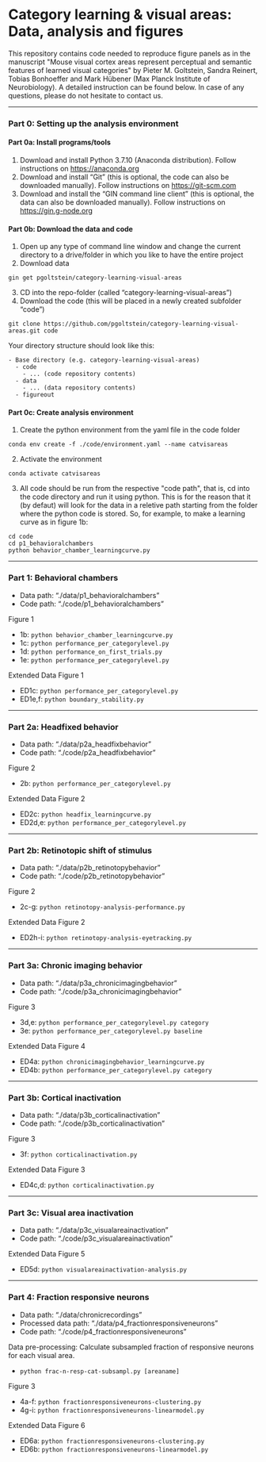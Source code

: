 # Category learning & visual areas: Data, analysis and figures

This repository contains code needed to reproduce figure panels as in the manuscript "Mouse visual cortex areas represent perceptual and semantic features of learned visual categories" by Pieter M. Goltstein, Sandra Reinert, Tobias Bonhoeffer and Mark Hübener (Max Planck Institute of Neurobiology). A detailed instruction can be found below. In case of any questions, please do not hesitate to contact us.

---

### Part 0: Setting up the analysis environment

#### Part 0a: Install programs/tools

1. Download and install Python 3.7.10 (Anaconda distribution). Follow instructions on https://anaconda.org
2. Download and install “Git” (this is optional, the code can also be downloaded manually). Follow instructions on https://git-scm.com
3. Download and install the “GIN command line client” (this is optional, the data can also be downloaded manually). Follow instructions on https://gin.g-node.org

#### Part 0b: Download the data and code

1. Open up any type of command line window and change the current directory to a drive/folder in which you like to have the entire project
2. Download data

``` gin get pgoltstein/category-learning-visual-areas ```

3. CD into the repo-folder (called “category-learning-visual-areas”)
4. Download the code (this will be placed in a newly created subfolder “code”)

``` git clone https://github.com/pgoltstein/category-learning-visual-areas.git code ```

Your directory structure should look like this:

```
- Base directory (e.g. category-learning-visual-areas)
  - code
    - ... (code repository contents)
  - data
    - ... (data repository contents)
  - figureout
```

#### Part 0c: Create analysis environment

1. Create the python environment from the yaml file in the code folder

``` conda env create -f ./code/environment.yaml --name catvisareas ```

2. Activate the environment

```conda activate catvisareas ```

3. All code should be run from the respective "code path", that is, cd into the code directory and run it using python. This is for the reason that it (by defaut) will look for the data in a reletive path starting from the folder where the python code is stored. So, for example, to make a learning curve as in figure 1b:
```
cd code
cd p1_behavioralchambers
python behavior_chamber_learningcurve.py
```

---

### Part 1: Behavioral chambers

* Data path: “./data/p1_behavioralchambers”
* Code path: “./code/p1_behavioralchambers”

Figure 1
* 1b: ``` python behavior_chamber_learningcurve.py ```
*	1c: ``` python performance_per_categorylevel.py ```
*	1d: ``` python performance_on_first_trials.py ```
*	1e: ``` python performance_per_categorylevel.py ```

Extended Data Figure 1
*	ED1c: ``` python performance_per_categorylevel.py ```
*	ED1e,f: ``` python boundary_stability.py ```

---

### Part 2a: Headfixed behavior

* Data path: “./data/p2a_headfixbehavior”
* Code path: “./code/p2a_headfixbehavior”

Figure 2
*	2b: ``` python performance_per_categorylevel.py ```

Extended Data Figure 2
*	ED2c: ``` python headfix_learningcurve.py ```
*	ED2d,e: ``` python performance_per_categorylevel.py ```

---

### Part 2b: Retinotopic shift of stimulus

* Data path: “./data/p2b_retinotopybehavior”
* Code path: “./code/p2b_retinotopybehavior”

Figure 2
*	2c-g: ``` python retinotopy-analysis-performance.py ```

Extended Data Figure 2
*	ED2h-i: ``` python retinotopy-analysis-eyetracking.py ```

---

### Part 3a: Chronic imaging behavior

* Data path: “./data/p3a_chronicimagingbehavior”
* Code path: “./code/p3a_chronicimagingbehavior”

Figure 3
* 3d,e: ``` python performance_per_categorylevel.py category ```
* 3e: ``` python performance_per_categorylevel.py baseline ```

Extended Data Figure 4
* ED4a: ``` python chronicimagingbehavior_learningcurve.py ```
* ED4b: ``` python performance_per_categorylevel.py category ```

---

### Part 3b: Cortical inactivation

* Data path: “./data/p3b_corticalinactivation”
* Code path: “./code/p3b_corticalinactivation”

Figure 3
* 3f: ``` python corticalinactivation.py ```

Extended Data Figure 3
* ED4c,d: ``` python corticalinactivation.py ```

---

### Part 3c: Visual area inactivation

* Data path: “./data/p3c_visualareainactivation”
* Code path: “./code/p3c_visualareainactivation”

Extended Data Figure 5
* ED5d: ``` python visualareainactivation-analysis.py ```

---

### Part 4: Fraction responsive neurons

* Data path: “./data/chronicrecordings”
* Processed data path: “./data/p4_fractionresponsiveneurons”
* Code path: “./code/p4_fractionresponsiveneurons”

Data pre-processing: Calculate subsampled fraction of responsive neurons for each visual area.
* ``` python frac-n-resp-cat-subsampl.py [areaname] ```

Figure 3
* 4a-f: ``` python fractionresponsiveneurons-clustering.py ```
* 4g-i: ``` python fractionresponsiveneurons-linearmodel.py ```

Extended Data Figure 6
* ED6a: ``` python fractionresponsiveneurons-clustering.py ```
* ED6b: ``` python fractionresponsiveneurons-linearmodel.py ```
